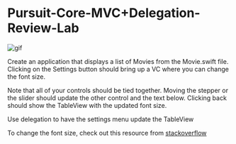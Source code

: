 # Pursuit-Core-MVC+Delegation-Review-Lab

![gif](SettingsFontChangingVideo.gif)

Create an application that displays a list of Movies from the Movie.swift file.  Clicking on the Settings button should bring up a VC where you can change the font size.

Note that all of your controls should be tied together.  Moving the stepper or the slider should update the other control and the text below.  Clicking back should show the TableView with the updated font size.

Use delegation to have the settings menu update the TableView

To change the font size, check out this resource from [stackoverflow](https://stackoverflow.com/questions/24356888/how-do-i-change-the-font-size-of-a-uilabel-in-swift)

